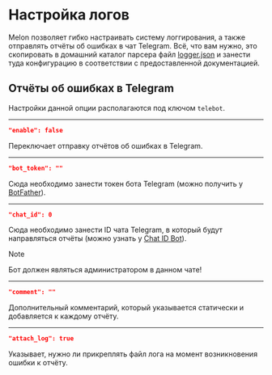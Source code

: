 # Настройка логов
Melon позволяет гибко настраивать систему логгирования, а также отправлять отчёты об ошибках в чат Telegram. Всё, что вам нужно, это скопировать в домашний каталог парсера файл [logger.json](/Docs/Templates/logger.json) и занести туда конфигурацию в соответствии с предоставленной документацией.

## Отчёты об ошибках в Telegram
Настройки данной опции располагаются под ключом `telebot`.
___
```JSON
"enable": false
```
Переключает отправку отчётов об ошибках в Telegram.
___
```JSON
"bot_token": ""
```
Сюда необходимо занести токен бота Telegram (можно получить у [BotFather](https://t.me/BotFather)).
___
```JSON
"chat_id": 0
```
Сюда необходимо занести ID чата Telegram, в который будут направляться отчёты (можно узнать у [Chat ID Bot](https://t.me/chat_id_echo_bot)).

> [!NOTE]  
> Бот должен являться администратором в данном чате!
___
```JSON
"comment": ""
```
Дополнительный комментарий, который указывается статически и добавляется к каждому отчёту.
___
```JSON
"attach_log": true
```
Указывает, нужно ли прикреплять файл лога на момент возникновения ошибки к отчёту.